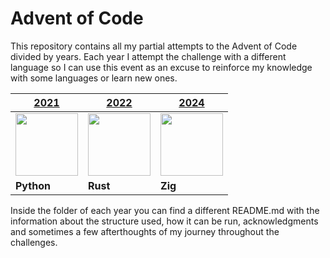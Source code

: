 # Advent of Code

This repository contains all my partial attempts to the Advent of Code divided
by years. Each year I attempt the challenge with a different language so I can
use this event as an excuse to reinforce my knowledge with some languages or
learn new ones.

| [2021](./2021) | [2022](./2022) | [2024](./2024) |
|---|---|---|
| <img width="100px" height="100px" src="https://cdn.jsdelivr.net/gh/devicons/devicon@latest/icons/python/python-original.svg" /> | <img width="100px" height="100px" src="https://cdn.jsdelivr.net/gh/devicons/devicon@latest/icons/rust/rust-original.svg" /> | <img width="100px" height="100px" src="https://cdn.jsdelivr.net/gh/devicons/devicon@latest/icons/zig/zig-original.svg" /> |
| **Python** | **Rust** | **Zig** |

Inside the folder of each year you can find a different README.md with the
information about the structure used, how it can be run, acknowledgments and
sometimes a few afterthoughts of my journey throughout the challenges.

